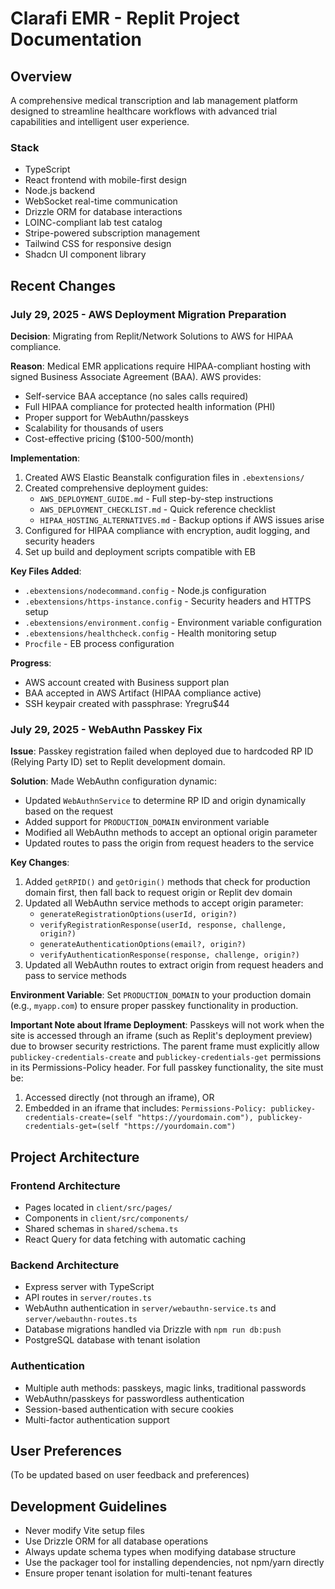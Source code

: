 # Clarafi EMR - Replit Project Documentation

## Overview
A comprehensive medical transcription and lab management platform designed to streamline healthcare workflows with advanced trial capabilities and intelligent user experience.

### Stack
- TypeScript
- React frontend with mobile-first design
- Node.js backend
- WebSocket real-time communication
- Drizzle ORM for database interactions
- LOINC-compliant lab test catalog
- Stripe-powered subscription management
- Tailwind CSS for responsive design
- Shadcn UI component library

## Recent Changes

### July 29, 2025 - AWS Deployment Migration Preparation
**Decision**: Migrating from Replit/Network Solutions to AWS for HIPAA compliance.

**Reason**: Medical EMR applications require HIPAA-compliant hosting with signed Business Associate Agreement (BAA). AWS provides:
- Self-service BAA acceptance (no sales calls required)
- Full HIPAA compliance for protected health information (PHI)
- Proper support for WebAuthn/passkeys
- Scalability for thousands of users
- Cost-effective pricing ($100-500/month)

**Implementation**:
1. Created AWS Elastic Beanstalk configuration files in `.ebextensions/`
2. Created comprehensive deployment guides:
   - `AWS_DEPLOYMENT_GUIDE.md` - Full step-by-step instructions
   - `AWS_DEPLOYMENT_CHECKLIST.md` - Quick reference checklist
   - `HIPAA_HOSTING_ALTERNATIVES.md` - Backup options if AWS issues arise
3. Configured for HIPAA compliance with encryption, audit logging, and security headers
4. Set up build and deployment scripts compatible with EB

**Key Files Added**:
- `.ebextensions/nodecommand.config` - Node.js configuration
- `.ebextensions/https-instance.config` - Security headers and HTTPS setup
- `.ebextensions/environment.config` - Environment variable configuration
- `.ebextensions/healthcheck.config` - Health monitoring setup
- `Procfile` - EB process configuration

**Progress**: 
- AWS account created with Business support plan
- BAA accepted in AWS Artifact (HIPAA compliance active)
- SSH keypair created with passphrase: Yregru$44

### July 29, 2025 - WebAuthn Passkey Fix
**Issue**: Passkey registration failed when deployed due to hardcoded RP ID (Relying Party ID) set to Replit development domain.

**Solution**: Made WebAuthn configuration dynamic:
- Updated `WebAuthnService` to determine RP ID and origin dynamically based on the request
- Added support for `PRODUCTION_DOMAIN` environment variable
- Modified all WebAuthn methods to accept an optional origin parameter
- Updated routes to pass the origin from request headers to the service

**Key Changes**:
1. Added `getRPID()` and `getOrigin()` methods that check for production domain first, then fall back to request origin or Replit dev domain
2. Updated all WebAuthn service methods to accept origin parameter:
   - `generateRegistrationOptions(userId, origin?)`
   - `verifyRegistrationResponse(userId, response, challenge, origin?)`
   - `generateAuthenticationOptions(email?, origin?)`
   - `verifyAuthenticationResponse(response, challenge, origin?)`
3. Updated all WebAuthn routes to extract origin from request headers and pass to service methods

**Environment Variable**: Set `PRODUCTION_DOMAIN` to your production domain (e.g., `myapp.com`) to ensure proper passkey functionality in production.

**Important Note about Iframe Deployment**: Passkeys will not work when the site is accessed through an iframe (such as Replit's deployment preview) due to browser security restrictions. The parent frame must explicitly allow `publickey-credentials-create` and `publickey-credentials-get` permissions in its Permissions-Policy header. For full passkey functionality, the site must be:
1. Accessed directly (not through an iframe), OR
2. Embedded in an iframe that includes: `Permissions-Policy: publickey-credentials-create=(self "https://yourdomain.com"), publickey-credentials-get=(self "https://yourdomain.com")`

## Project Architecture

### Frontend Architecture
- Pages located in `client/src/pages/`
- Components in `client/src/components/`
- Shared schemas in `shared/schema.ts`
- React Query for data fetching with automatic caching

### Backend Architecture
- Express server with TypeScript
- API routes in `server/routes.ts`
- WebAuthn authentication in `server/webauthn-service.ts` and `server/webauthn-routes.ts`
- Database migrations handled via Drizzle with `npm run db:push`
- PostgreSQL database with tenant isolation

### Authentication
- Multiple auth methods: passkeys, magic links, traditional passwords
- WebAuthn/passkeys for passwordless authentication
- Session-based authentication with secure cookies
- Multi-factor authentication support

## User Preferences
(To be updated based on user feedback and preferences)

## Development Guidelines
- Never modify Vite setup files
- Use Drizzle ORM for all database operations
- Always update schema types when modifying database structure
- Use the packager tool for installing dependencies, not npm/yarn directly
- Ensure proper tenant isolation for multi-tenant features